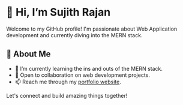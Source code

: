 # 👋 Hi, I’m Sujith Rajan

Welcome to my GitHub profile! I'm passionate about Web Application development and currently diving into the MERN stack.

## 👀 About Me
- 🌱 I’m currently learning the ins and outs of the MERN stack.
- 💼 Open to collaboration on web development projects.
- 📫 Reach me through my [portfolio website](https://sujith-rajan.netlify.app).

Let's connect and build amazing things together!
